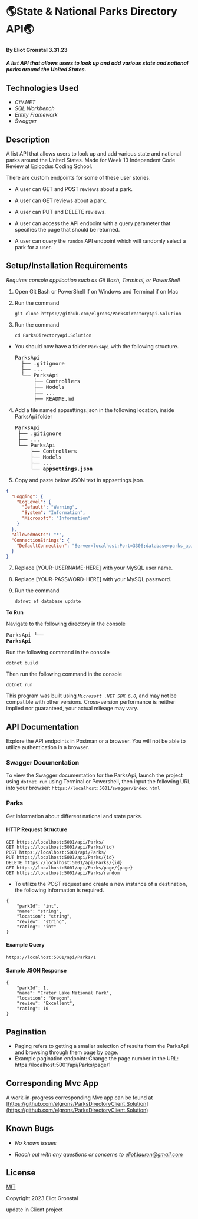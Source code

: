 # 🌎State & National Parks Directory API🌏

#### By Eliot Gronstal 3.31.23

#### _A list API that allows users to look up and add various state and national parks around the United States._

## Technologies Used

* _C#/.NET_
* _SQL Workbench_
* _Entity Framework_
* _Swagger_

## Description

A list API that allows users to look up and add various state and national parks around the United States. Made for Week 13 Independent Code Review at Epicodus Coding School.

There are custom endpoints for some of these user stories.

* A user can GET and POST reviews about a park.

* A user can GET reviews about a park.

* A user can PUT and DELETE reviews.

* A user can access the API endpoint with a query parameter that specifies the page that should be returned.

* A user can query the `random` API endpoint which will randomly select a park for a user.

## Setup/Installation Requirements
_Requires console application such as Git Bash, Terminal, or PowerShell_

1. Open Git Bash or PowerShell if on Windows and Terminal if on Mac
2. Run the command

    ``git clone https://github.com/elgrons/ParksDirectoryApi.Solution``

3. Run the command

    ``cd ParksDirectoryApi.Solution``

* You should now have a folder `ParksApi` with the following structure.
    <pre>ParksApi
    ├── .gitignore 
    ├── ... 
    └── ParksApi
        ├── Controllers
        ├── Models
        ├── ...
        ├── README.md</pre>

4. Add a file named appsettings.json in the following location, inside ParksApi folder 

    <pre>ParksApi
    ├── .gitignore 
    ├── ... 
    └── ParksApi
        ├── Controllers
        ├── Models
        ├── ...
        └── <strong>appsettings.json</strong></pre>
      
5. Copy and paste below JSON text in appsettings.json.

```json
{
  "Logging": {
    "LogLevel": {
      "Default": "Warning",
      "System": "Information",
      "Microsoft": "Information"
    }
  },
  "AllowedHosts": "*",
  "ConnectionStrings": {
    "DefaultConnection": "Server=localhost;Port=3306;database=parks_api;uid=[YOUR-USERNAME-HERE];pwd=[YOUR-PASSWORD-HERE];"
  }
}

```

7. Replace [YOUR-USERNAME-HERE] with your MySQL user name.

8. Replace [YOUR-PASSWORD-HERE] with your MySQL password.

9. Run the command

    ```dotnet ef database update```


<strong>To Run</strong>

Navigate to the following directory in the console
    <pre>ParksApi
    └── <strong>ParksApi</strong></pre>

Run the following command in the console

  ``dotnet build``

Then run the following command in the console

  ``dotnet run``

This program was built using _`Microsoft .NET SDK 6.0`_, and may not be compatible with other versions. Cross-version performance is neither implied nor guaranteed, your actual mileage may vary.

## API Documentation
Explore the API endpoints in Postman or a browser. You will not be able to utilize authentication in a browser.

###  Swagger Documentation 
To view the Swagger documentation for the ParksApi, launch the project using `dotnet run` using Terminal or Powershell, then input the following URL into your browser: `https://localhost:5001/swagger/index.html`

### Parks

Get information about different national and state parks.

#### HTTP Request Structure
```
GET https://localhost:5001/api/Parks/
GET https://localhost:5001/api/Parks/{id}
POST https://localhost:5001/api/Parks/
PUT https://localhost:5001/api/Parks/{id}
DELETE https://localhost:5001/api/Parks/{id}
GET https://localhost:5001/api/Parks/page/{page}
GET https://localhost:5001/api/Parks/random
```
* To utilize the POST request and create a new instance of a destination, the following information is required.
```
{
    "parkId": "int",
    "name": "string",
    "location": "string",
    "review": "string",
    "rating": "int"
}
```

#### Example Query
```
https://localhost:5001/api/Parks/1
```
#### Sample JSON Response
```
{   
    "parkId": 1,
    "name": "Crater Lake National Park",
    "location": "Oregon",
    "review": "Excellent",
    "rating": 10
}
```
## Pagination

* Paging refers to getting a smaller selection of results from the ParksApi and browsing through them page by page.
* Example pagination endpoint: Change the page number in the URL: https://localhost:5001/api/Parks/page/1

## Corresponding Mvc App

A work-in-progress corresponding Mvc app can be found at [https://github.com/elgrons/ParksDirectoryClient.Solution](https://github.com/elgrons/ParksDirectoryClient.Solution)

## Known Bugs

* _No known issues_

* _Reach out with any questions or concerns to [eliot.lauren@gmail.com](eliot.lauren@gmail.com)_

## License

[MIT](/LICENSE)

Copyright 2023 Eliot Gronstal

update in Client project